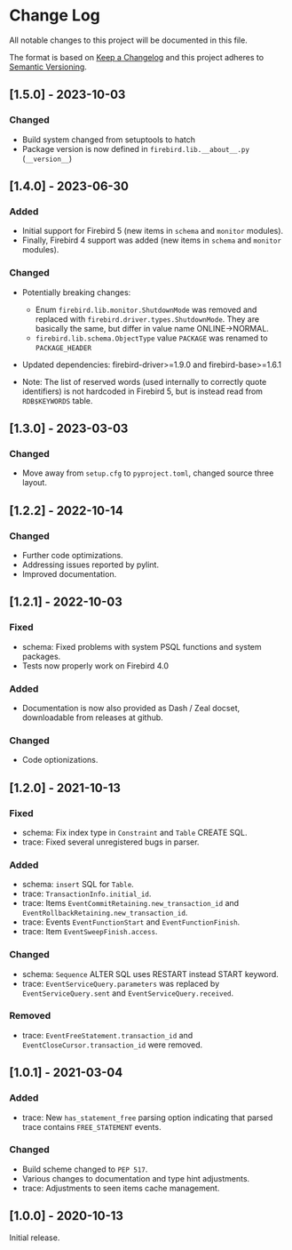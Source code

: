 # Change Log
All notable changes to this project will be documented in this file.

The format is based on [Keep a Changelog](http://keepachangelog.com/)
and this project adheres to [Semantic Versioning](http://semver.org/).

## [1.5.0] - 2023-10-03

### Changed

- Build system changed from setuptools to hatch
- Package version is now defined in `firebird.lib.__about__.py` (`__version__`)

## [1.4.0] - 2023-06-30

### Added

- Initial support for Firebird 5 (new items in `schema` and `monitor` modules).
- Finally, Firebird 4 support was added (new items in `schema` and `monitor` modules).

### Changed

- Potentially breaking changes:

  - Enum `firebird.lib.monitor.ShutdownMode` was removed and replaced with
    `firebird.driver.types.ShutdownMode`. They are basically the same, but differ in value
    name ONLINE->NORMAL.
  - `firebird.lib.schema.ObjectType` value `PACKAGE` was renamed to `PACKAGE_HEADER`

- Updated dependencies: firebird-driver>=1.9.0 and firebird-base>=1.6.1
- Note: The list of reserved words (used internally to correctly quote identifiers) is
  not hardcoded in Firebird 5, but is instead read from `RDB$KEYWORDS` table.

## [1.3.0] - 2023-03-03

### Changed

- Move away from `setup.cfg` to `pyproject.toml`, changed source three layout.

## [1.2.2] - 2022-10-14

### Changed

- Further code optimizations.
- Addressing issues reported by pylint.
- Improved documentation.

## [1.2.1] - 2022-10-03

### Fixed

- schema: Fixed problems with system PSQL functions and system packages.
- Tests now properly work on Firebird 4.0

### Added

- Documentation is now also provided as Dash / Zeal docset, downloadable from releases at github.

### Changed

- Code optionizations.

## [1.2.0] - 2021-10-13

### Fixed

- schema: Fix index type in `Constraint` and `Table` CREATE SQL.
- trace: Fixed several unregistered bugs in parser.

### Added

- schema: `insert` SQL for `Table`.
- trace: `TransactionInfo.initial_id`.
- trace: Items `EventCommitRetaining.new_transaction_id` and `EventRollbackRetaining.new_transaction_id`.
- trace: Events `EventFunctionStart` and `EventFunctionFinish`.
- trace: Item `EventSweepFinish.access`.

### Changed

- schema: `Sequence` ALTER SQL uses RESTART instead START keyword.
- trace: `EventServiceQuery.parameters` was replaced by `EventServiceQuery.sent` and
         `EventServiceQuery.received`.

### Removed

- trace: `EventFreeStatement.transaction_id` and `EventCloseCursor.transaction_id` were removed.

## [1.0.1] - 2021-03-04

### Added

- trace: New `has_statement_free` parsing option indicating that parsed trace contains
  `FREE_STATEMENT` events.

### Changed

- Build scheme changed to `PEP 517`.
- Various changes to documentation and type hint adjustments.
- trace: Adjustments to seen items cache management.


## [1.0.0] - 2020-10-13

Initial release.
